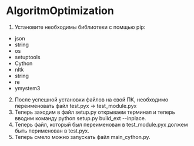 # AlgoritmOptimization

1. Установите необходимы библиотеки с помщью pip:

+ json
+ string
+ os 
+ setuptools
+ Cython
+ nltk
+ string
+ re
+ ymystem3

2. После успешной установки файлов на свой ПК, 
необходимо переименовать файл test.pyx -> test_module.pyx
3. Теперь заходим в файл setup.py открываем терминал и теперь вводим команду
python setup.py build_ext --inplace. 
4. Теперь файл, который был переименован в test_module.pyx должем 
быть перименован в test.pyx.
5. Теперь смело можно запускать файл main_cython.py.

